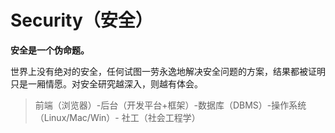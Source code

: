 # Security（安全）

__安全是一个伪命题。__

世界上没有绝对的安全，任何试图一劳永逸地解决安全问题的方案，结果都被证明只是一厢情愿。对安全研究越深入，则越有体会。


> 前端（浏览器）-后台（开发平台+框架）-数据库（DBMS）-操作系统（Linux/Mac/Win）- 社工（社会工程学）
